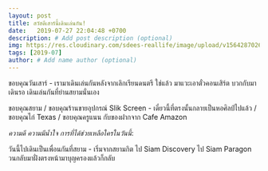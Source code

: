 ```yaml
---
layout: post
title: สวัสดีเสาร์นี้เดินเล่นกัน!
date:   2019-07-27 22:04:48 +0700
description: # Add post description (optional)
img: https://res.cloudinary.com/sdees-reallife/image/upload/v1564287026/585906989.4389.jpg # Add image post (optional)
tags: [2019-07]
author: # Add name author (optional)
---
```

ขอบคุณวันเสาร์ - เรามาเดินเล่นกันหลังจากเลิกเรียนดนตรี ใช่แล้ว มาแวะเอาตั๋วคอนเสิร์ต บวกกับมาเดินรอ เดินเล่นกันที่ย่านสยามนั่นเอง

ขอบคุณสยาม / ขอบคุณร้านขายอุปกรณ์ Slik Screen - เดี๋ยวนี้ที่ตรงนั้นกลายเป็นหอศิลป์ไปแล้ว / ขอบคุณไก่ Texas / ขอบคุณครูแนน กับของฝากจาก Cafe Amazon

<i class="fa fa-child" style="color:plum"></i>

*ความดี ความมีน้ำใจ การที่ได้ช่วยเหลือใครในวันนี้*:

วันนี้ไปเดินเป็นเพื่อนกันที่สยาม - เริ่มจากสยามกิต ไป Siam Discovery ไป Siam Paragon วนกลับมาฝั่งตรงหน้ามาบุญครองแล้วก็กลับ
